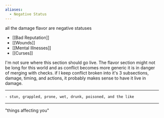 ```yaml
---
aliases:
  - Negative Status
---
```

all the damage flavor are negative statuses
- [[Bad Reputation]]
- [[Wounds]]
- [[Mental Illnesses]]
- [[Curses]]

I'm not sure where this section should go live. The flavor section might not be long for this world and as conflict becomes more generic it is in danger of merging with checks. if I keep conflict broken into it's 3 subsections, damage, timing, and actions, it probably makes sense to have it live in damage.

---

	- stun, grappled, prone, wet, drunk, poisoned, and the like

---

"things affecting you"